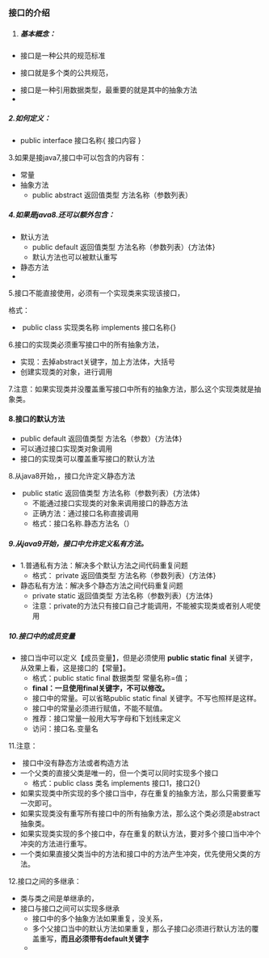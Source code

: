 ### 接口的介绍

1. ##### 基本概念：

- 接口是一种公共的规范标准

- 接口就是多个类的公共规范，

 * 接口是一种引用数据类型，最重要的就是其中的抽象方法
 * 

##### 2.如何定义：

- public interface  接口名称{    接口内容  }

3.如果是接java7,接口中可以包含的内容有：

- 常量
- 抽象方法
  - public abstract 返回值类型 方法名称（参数列表）

##### 4.如果是java8.还可以额外包含：

- 默认方法
  - public default 返回值类型  方法名称（参数列表）{方法体}
  - 默认方法也可以被默认重写
- 静态方法
- 

5.接口不能直接使用，必须有一个实现类来实现该接口，

格式：

- ​	public  class  实现类名称  implements  接口名称{}

6.接口的实现类必须重写接口中的所有抽象方法，

- 实现：去掉abstract关键字，加上方法体，大括号
- 创建实现类的对象，进行调用

7.注意：如果实现类并没覆盖重写接口中所有的抽象方法，那么这个实现类就是抽象类。

#### 8.接口的默认方法

- public   default   返回值类型  方法名（参数）{方法体}
- 可以通过接口实现类对象调用
- 接口的实现类可以覆盖重写接口的默认方法

8.从java8开始，，接口允许定义静态方法

- ​	public static 返回值类型  方法名称（参数列表）{方法体}
  - 不能通过接口实现类的对象来调用接口的静态方法
  - 正确方法：通过接口名称直接调用
  - 格式：接口名称.静态方法名（）

##### 9.从java9开始，接口中允许定义私有方法。

- 1.普通私有方法：解决多个默认方法之间代码重复问题
  - 格式： private 返回值类型  方法名称（参数列表）{方法体}
- 静态私有方法：解决多个静态方法之间代码重复问题
  - private static 返回值类型  方法名称（参数列表）{方法体}
  - 注意：private的方法只有接口自己才能调用，不能被实现类或者别人呢使用

##### 10.接口中的成员变量

- 接口当中可以定义【成员变量】，但是必须使用 **public  static final** 关键字，从效果上看，这是接口的【常量】。
  - 格式：public  static  final  数据类型  常量名称=值；
  - **final：一旦使用final关键字，不可以修改。**
  - 接口中的常量。可以省略public   static  final 关键字。不写也照样是这样。
  - 接口中的常量必须进行赋值，不能不赋值。
  - 推荐：接口常量一般用大写字母和下划线来定义
  - 访问：接口名.变量名

11.注意：

- ​	接口中没有静态方法或者构造方法
- 一个父类的直接父类是唯一的，但一个类可以同时实现多个接口
  - 格式：public  class  类名   implements  接口1，接口2{}
- 如果实现类中所实现的多个接口当中，存在重复的抽象方法，那么只需要重写一次即可。
- 如果实现类没有重写所有接口中的所有抽象方法，那么这个类必须是abstract抽象类。
- 如果实现类实现的多个接口中，存在重复的默认方法，要对多个接口当中冲个冲突的方法进行重写。
- 一个类如果直接父类当中的方法和接口中的方法产生冲突，优先使用父类的方法。

12.接口之间的多继承：

- 类与类之间是单继承的，
- 接口与接口之间可以实现多继承
  - 接口中的多个抽象方法如果重复，没关系，
  - 多个父接口当中的默认方法如果重复，那么子接口必须进行默认方法的覆盖重写，**而且必须带有default关键字**
  - 